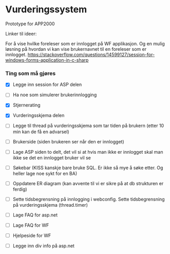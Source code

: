 # Vurderingssystem
Prototype for APP2000


Linker til ideer:

For å vise hvilke foreleser som er innlogget på WF applikasjon.
Og en mulig løsning på hvordan vi kan vise brukernavnet til en foreleser som er innlogget.
https://stackoverflow.com/questions/14599127/session-for-windows-forms-application-in-c-sharp 

### Ting som må gjøres
- [x] Legge inn session for ASP delen
- [ ] Ha noe som simulerer brukerinnlogging
- [x] Stjernerating
- [x] Vurderingsskjema delen   
- [ ]  Legge til thread på vurderingsskjema som tar tiden på brukern (etter 10 min kan de få en advarsel)
- [ ]  Brukerside (siden brukeren ser når den er innlogget)
- [ ] Lage ASP siden to delt, det vil si at hvis man ikke er innlogget skal man ikke se det en innlogget bruker vil se
- [ ] Søkebar (KISS kanskje bare bruke SQL. Er ikke så mye å søke etter. Og heller lage noe sykt for en BA)
- [ ] Oppdatere ER diagram (kan avvente til vi er sikre på at db strukturen er ferdig)
- [ ] Sette tidsbegrensning på innlogging i webconfig. Sette tidsbegrensning på vurderingsskjema (thread.timer)
- [ ] Lage FAQ for asp.net
- [ ] Lage FAQ for WF
- [ ] Hjelpeside for WF
- [ ] Legge inn div info på asp.net

